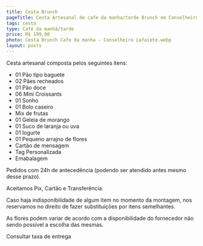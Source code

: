 ```yaml
---
title: Cesta Brunch
pageTitle: Cesta Artesanal de cafe da manha/tarde Brunch em Conselheiro Lafaiete MG | Memorare Cestas
tags: cesta
type: Café da manhã/tarde
price: R$ 199,00
photo: Cesta Brunch Cafe da manha - Conselheiro Lafaiete.webp
layout: posts
---
```

Cesta artesanal composta pelos seguintes itens:

- 01 Pão tipo baguete
- 02 Pães recheados
- 01 Pão doce
- 06 Mini Croissants
- 01 Sonho
- 01 Bolo caseiro
- Mix de frutas
- 01 Geleia de morango
- 01 Suco de laranja ou uva
- 01 Iogurte
- 01 Pequeno arrajno de flores
- Cartão de mensagem
- Tag Personalizada
- Emabalagem


Pedidos com 24h de antecedência (podendo ser atendido antes mesmo desse prazo). 

Aceitamos Pix, Cartão e Transferência. 

Caso haja indisponibilidade de algum item no momento da montagem, nos reservamos no direito de fazer substituições por itens semelhantes. 

As flores podem variar de acordo com a disponibilidade do fornecedor não sendo possível a escolha das mesmas. 

Consultar taxa de entrega